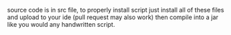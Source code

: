 source code is in src file, to properly install script just install all of these files and upload to your ide (pull request may also work) then compile into a jar like you would any handwritten script. 
